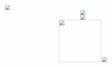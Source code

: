 <img src="https://daimaxiaofeiwu.oss-cn-guangzhou.aliyuncs.com/img/202312102033439.webp" style="max-width: 100%; max-height: 100vh;">
<div align="center"> <img src="https://github-profile-trophy.vercel.app/?username=VNJKDBHJK" /> </div>
<div align="center"> <img src="https://github-readme-streak-stats.herokuapp.com/?user=VNJKDBHJK" /> </div>
<div align="center">
  <img height="137px" src="https://github-readme-stats.vercel.app/api?username=sun0225SUN&hide_title=true&hide_border=true&show_icons=trueline_height=21&text_color=000&icon_color=000&bg_color=0,ea6161,ffc64d,fffc4d,52fa5a&theme=graywhite" style="display: inline-block;" />
  <img src="https://github-readme-stats.vercel.app/api/top-langs/?username=sun0225SUN&hide_title=true&hide_border=true&layout=compact&langs_count=6&text_color=000&icon_color=fff&bg_color=0,52fa5a,4dfcff,c64dff&theme=graywhite" style="display: inline-block;" />
</div>


